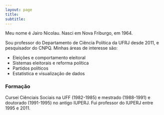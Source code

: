 ```yaml
---
layout: page
title:
subtitle:
---
```


Meu nome é Jairo Nicolau. Nasci em Nova Friburgo, em 1964.

Sou professor do Departamento de Ciência Política da UFRJ desde 2011, e pesquisador do CNPQ. Minhas áreas de interesse são:

- Eleições e comportamento eleitoral
- Sistemas eleitorais e reforma política
- Partidos políticos
- Estatística e visualização de dados


### Formação

Cursei Ciênciais Sociais na UFF (1982-1985) e mestrado (1988-1991) e doutorado (1991-1995) no antigo IUPERJ. Fui professor do IUPERJ entre 1995 e 2011.
